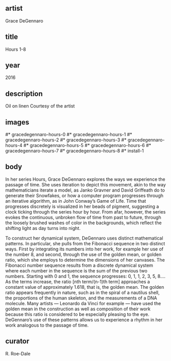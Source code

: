 ## artist
Grace DeGennaro 

## title
Hours 1-8

## year
2016 

## description
Oil on linen 
Courtesy of the artist 

## images
#* gracedegennaro-hours-0
#* gracedegennaro-hours-1
#* gracedegennaro-hours-2
#* gracedegennaro-hours-3
#* gracedegennaro-hours-4
#* gracedegennaro-hours-5
#* gracedegennaro-hours-6
#* gracedegennaro-hours-7
#* gracedegennaro-hours-8
#* install-1

## body
In her series Hours, Grace DeGennaro explores the ways we experience the passage of time. She uses iteration to depict this movement, akin to the way mathematicians iterate a model, as Janko Gravner and David Griffeath do to generate their Snowfakes, or how a computer program progresses through an iterative algorithm, as in John Conway’s Game of Life. Time that progresses discretely is visualized in her beads of pigment, suggesting a clock ticking through the series hour by hour. From afar, however, the series evokes the continuous, unbroken flow of time from past to future, through the loosely brushed washes of color in the backgrounds, which reflect the shifting light as day turns into night.

To construct her dynamical system, DeGennaro uses distinct mathematical patterns. In particular, she pulls from the Fibonacci sequence in two distinct ways. First by integrating its numbers into her work, for example her use of the number 8, and second, through the use of the golden mean, or golden ratio, which she employs to determine the dimensions of her canvases. The Fibonacci number sequence results from a discrete dynamical system where each number in the sequence is the sum of the previous two numbers. Starting with 0 and 1, the sequence progresses: 0, 1, 1, 2, 3, 5, 8.... As the terms increase, the ratio [nth term/(n-1)th term] approaches a constant value of approximately 1.618, that is, the golden mean. The golden ratio appears frequently in nature, such as in the spiral of a nautilus shell, the proportions of the human skeleton, and the measurements of a DNA molecule. Many artists — Leonardo da Vinci for example — have used the golden mean in the construction as well as composition of their work because this ratio is considered to be especially pleasing to the eye. DeGennaro’s use of these patterns allows us to experience a rhythm in her work analogous to the passage of time. 

## curator
R. Roe-Dale